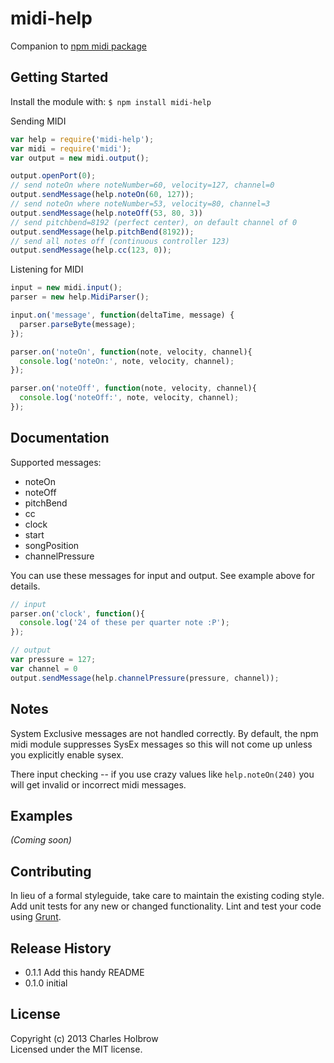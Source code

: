 # midi-help

Companion to [npm midi package](https://npmjs.org/package/midi)

## Getting Started
Install the module with: `$ npm install midi-help`

Sending MIDI
```javascript
var help = require('midi-help');
var midi = require('midi');
var output = new midi.output();

output.openPort(0);
// send noteOn where noteNumber=60, velocity=127, channel=0
output.sendMessage(help.noteOn(60, 127));
// send noteOn where noteNumber=53, velocity=80, channel=3
output.sendMessage(help.noteOff(53, 80, 3))
// send pitchbend=8192 (perfect center), on default channel of 0
output.sendMessage(help.pitchBend(8192));
// send all notes off (continuous controller 123)
output.sendMessage(help.cc(123, 0));
```

Listening for MIDI
```javascript
input = new midi.input();
parser = new help.MidiParser();

input.on('message', function(deltaTime, message) {
  parser.parseByte(message);
});

parser.on('noteOn', function(note, velocity, channel){
  console.log('noteOn:', note, velocity, channel);
});

parser.on('noteOff', function(note, velocity, channel){
  console.log('noteOff:', note, velocity, channel);
});
```
## Documentation
Supported messages:

- noteOn
- noteOff
- pitchBend
- cc
- clock
- start
- songPosition
- channelPressure

You can use these messages for input and output. See example above for details.
```javascript
// input
parser.on('clock', function(){
  console.log('24 of these per quarter note :P');
});

// output
var pressure = 127;
var channel = 0
output.sendMessage(help.channelPressure(pressure, channel));
```

## Notes
System Exclusive messages are not handled correctly. By default, the npm midi module suppresses SysEx messages so this will not come up unless you explicitly enable sysex. 

There input checking -- if you use crazy values like `help.noteOn(240)` you will get invalid or incorrect midi messages.

## Examples
_(Coming soon)_

## Contributing
In lieu of a formal styleguide, take care to maintain the existing coding style. Add unit tests for any new or changed functionality. Lint and test your code using [Grunt](http://gruntjs.com/).

## Release History

- 0.1.1 Add this handy README
- 0.1.0 initial

## License
Copyright (c) 2013 Charles Holbrow  
Licensed under the MIT license.
